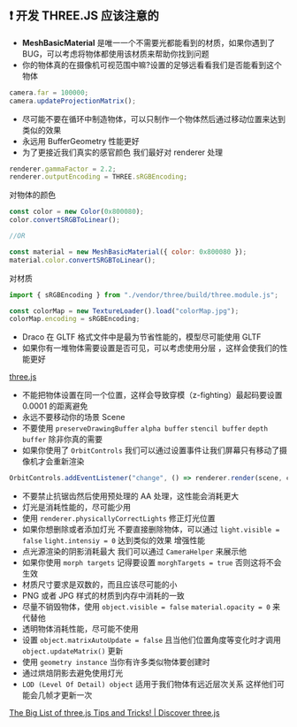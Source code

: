 ## ❗ 开发 THREE.JS 应该注意的

- **MeshBasicMaterial** 是唯一一个不需要光都能看到的材质，如果你遇到了 BUG，可以考虑将物体都使用该材质来帮助你找到问题
- 你的物体真的在摄像机可视范围中嘛?设置的足够远看看我们是否能看到这个物体

```jsx
camera.far = 100000;
camera.updateProjectionMatrix();
```

- 尽可能不要在循环中制造物体，可以只制作一个物体然后通过移动位置来达到类似的效果
- 永远用 BufferGeometry 性能更好
- 为了更接近我们真实的感官颜色 我们最好对 renderer 处理

```jsx
renderer.gammaFactor = 2.2;
renderer.outputEncoding = THREE.sRGBEncoding;
```

对物体的颜色

```jsx
const color = new Color(0x800080);
color.convertSRGBToLinear();

//OR

const material = new MeshBasicMaterial({ color: 0x800080 });
material.color.convertSRGBToLinear();
```

对材质

```jsx
import { sRGBEncoding } from "./vendor/three/build/three.module.js";

const colorMap = new TextureLoader().load("colorMap.jpg");
colorMap.encoding = sRGBEncoding;
```

- Draco 在 GLTF 格式文件中是最为节省性能的，模型尽可能使用 GLTF
- 如果你有一堆物体需要设置是否可见，可以考虑使用分层 ，这样会使我们的性能更好

[three.js](https://threejs.org/docs/#api/en/core/Layers)

- 不能把物体设置在同一个位置，这样会导致穿模（z-fighting）最起码要设置 0.0001 的距离避免
- 永远不要移动你的场景 Scene
- 不要使用 `preserveDrawingBuffer` `alpha buffer` `stencil buffer` `depth buffer` 除非你真的需要
- 如果你使用了 `OrbitControls` 我们可以通过设置事件让我们屏幕只有移动了摄像机才会重新渲染

```jsx
OrbitControls.addEventListener("change", () => renderer.render(scene, camera));
```

- 不要禁止抗锯齿然后使用预处理的 AA 处理，这性能会消耗更大
- 灯光是消耗性能的，尽可能少用
- 使用 `renderer.physicallyCorrectLights` 修正灯光位置
- 如果你想删除或者添加灯光 不要直接删除物体，可以通过 `light.visible = false` `light.intensiy = 0` 达到类似的效果 增强性能
- 点光源渲染的阴影消耗最大 我们可以通过 `CameraHelper` 来展示他
- 如果你使用 `morph targets` 记得要设置 `morghTargets = true` 否则这将不会生效
- 材质尺寸要求是双数的，而且应该尽可能的小
- PNG 或者 JPG 样式的材质到内存中消耗的一致
- 尽量不销毁物体，使用 `object.visible = false` `material.opacity = 0` 来代替他
- 透明物体消耗性能，尽可能不使用
- 设置 `object.matrixAutoUpdate = false` 且当他们位置角度等变化时才调用 `object.updateMatrix()` 更新
- 使用 `geometry instance` 当你有许多类似物体要创建时
- 通过烘焙阴影去避免使用灯光
- `LOD (Level Of Detail) object` 适用于我们物体有远近层次关系 这样他们可能会几帧才更新一次

[The Big List of three.js Tips and Tricks! | Discover three.js](https://discoverthreejs.com/tips-and-tricks/)
